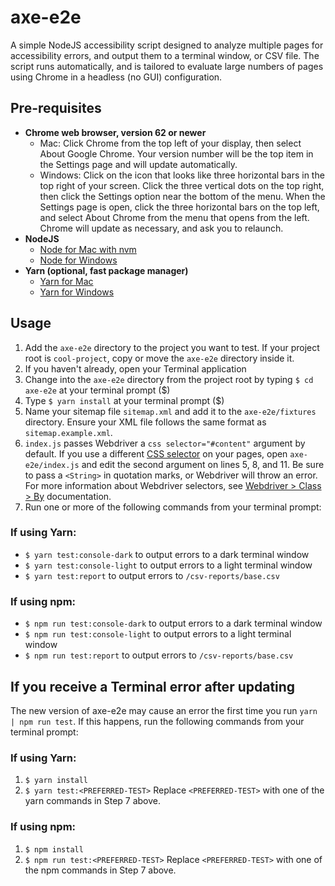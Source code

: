 # axe-e2e

A simple NodeJS accessibility script designed to analyze multiple pages for accessibility errors, and output
them to a terminal window, or CSV file. The script runs automatically, and is tailored to evaluate large numbers of pages using Chrome in a headless (no GUI) configuration.

## Pre-requisites

* **Chrome web browser, version 62 or newer**
  * Mac: Click Chrome from the top left of your display, then select About Google Chrome. Your version number will be the top item in the Settings page and will update automatically.
  * Windows: Click on the icon that looks like three horizontal bars in the top right of your screen. Click the three vertical dots on the top right, then click the Settings option near the bottom of the menu. When the Settings page is open, click the three horizontal bars on the top left, and select About Chrome from the menu that opens from the left. Chrome will update as necessary, and ask you to relaunch.
* **NodeJS**
  * [Node for Mac with nvm](https://github.com/creationix/nvm)
  * [Node for Windows](https://nodejs.org/en/download/)
* **Yarn (optional, fast package manager)**
  * [Yarn for Mac](https://yarnpkg.com/lang/en/docs/install/#mac-tab)
  * [Yarn for Windows](https://yarnpkg.com/lang/en/docs/install/#windows-tab)

## Usage

1. Add the `axe-e2e` directory to the project you want to test. If your
   project root is `cool-project`, copy or move the `axe-e2e` directory inside it.
2. If you haven't already, open your Terminal application
3. Change into the `axe-e2e` directory from the project root by typing `$ cd axe-e2e` at your
   terminal prompt ($)
4. Type `$ yarn install` at your terminal prompt ($)
5. Name your sitemap file `sitemap.xml` and add it to the
   `axe-e2e/fixtures` directory. Ensure your XML file follows the same format as `sitemap.example.xml`.
6. `index.js` passes Webdriver a `css selector="#content"` argument by default. If you use a
   different [CSS selector](https://www.w3.org/TR/CSS/#selectors) on your pages, open `axe-e2e/index.js` and edit the
   second argument on lines 5, 8, and 11. Be sure to pass a `<String>` in quotation
   marks, or Webdriver will throw an error. For more information about Webdriver selectors, see [Webdriver > Class > By](https://seleniumhq.github.io/selenium/docs/api/javascript/module/selenium-webdriver/lib/by_exports_By.html) documentation.
7. Run one or more of the following commands from your terminal prompt:

### If using Yarn:

* `$ yarn test:console-dark` to output errors to a dark terminal window
* `$ yarn test:console-light` to output errors to a light terminal window
* `$ yarn test:report` to output errors to `/csv-reports/base.csv`

### If using npm:

* `$ npm run test:console-dark` to output errors to a dark terminal window
* `$ npm run test:console-light` to output errors to a light terminal window
* `$ npm run test:report` to output errors to `/csv-reports/base.csv`

## If you receive a Terminal error after updating

The new version of axe-e2e may cause an error the first time you run `yarn | npm run test`. If this happens, run the following commands from your terminal prompt:

### If using Yarn:

1. `$ yarn install`
2. `$ yarn test:<PREFERRED-TEST>` Replace `<PREFERRED-TEST>` with one of the yarn commands in Step 7 above.

### If using npm:

1. `$ npm install`
2. `$ npm run test:<PREFERRED-TEST>` Replace `<PREFERRED-TEST>` with one of the npm commands in Step 7 above.

